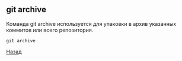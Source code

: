 ## git archive

Команда git archive используется для упаковки в архив указанных коммитов или всего репозитория.

```bash=
git archive
```

[Назад](./managment_commands.md)